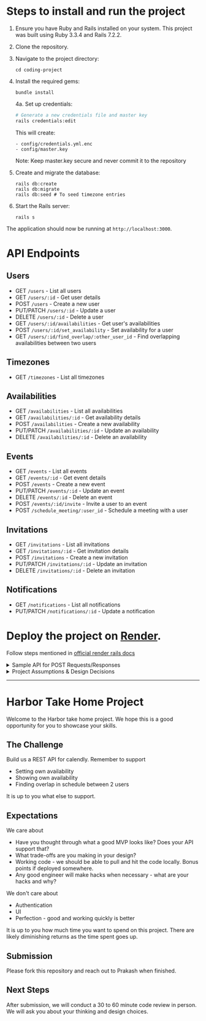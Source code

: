 # Steps to install and run the project

1. Ensure you have Ruby and Rails installed on your system. This project was built using Ruby 3.3.4 and Rails 7.2.2.

2. Clone the repository.

3. Navigate to the project directory:
   ```
   cd coding-project
   ```

4. Install the required gems:
   ```
   bundle install
   ```

   4a. Set up credentials:
   ```bash
   # Generate a new credentials file and master key
   rails credentials:edit
   ```

   This will create:

   ```
   - config/credentials.yml.enc
   - config/master.key
   ```

   Note: Keep master.key secure and never commit it to the repository


5. Create and migrate the database:
   ```
   rails db:create
   rails db:migrate
   rails db:seed # To seed timezone entries
   ```

6. Start the Rails server:
   ```
   rails s
   ```

The application should now be running at `http://localhost:3000`.

# API Endpoints

## Users

- GET `/users` - List all users
- GET `/users/:id` - Get user details
- POST `/users` - Create a new user
- PUT/PATCH `/users/:id` - Update a user
- DELETE `/users/:id` - Delete a user
- GET `/users/:id/availabilities` - Get user's availabilities
- POST `/users/:id/set_availability` - Set availability for a user
- GET `/users/:id/find_overlap/:other_user_id` - Find overlapping availabilities between two users

## Timezones

- GET `/timezones` - List all timezones

## Availabilities
- GET `/availabilities` - List all availabilities
- GET `/availabilities/:id` - Get availability details
- POST `/availabilities` - Create a new availability
- PUT/PATCH `/availabilities/:id` - Update an availability
- DELETE `/availabilities/:id` - Delete an availability

## Events

- GET `/events` - List all events
- GET `/events/:id` - Get event details
- POST `/events` - Create a new event
- PUT/PATCH `/events/:id` - Update an event
- DELETE `/events/:id` - Delete an event
- POST `/events/:id/invite` - Invite a user to an event
- POST `/schedule_meeting/:user_id` - Schedule a meeting with a user

## Invitations

- GET `/invitations` - List all invitations
- GET `/invitations/:id` - Get invitation details
- POST `/invitations` - Create a new invitation
- PUT/PATCH `/invitations/:id` - Update an invitation
- DELETE `/invitations/:id` - Delete an invitation

## Notifications

- GET `/notifications` - List all notifications
- PUT/PATCH `/notifications/:id` - Update a notification

# Deploy the project on [Render](https://render.com).

Follow steps mentioned in [official render rails docs](https://docs.render.com/deploy-rails)

<details>
<summary>Sample API for POST Requests/Responses</summary>

## Create a User
POST `/users`

Request:
```json
{
  "user": {
    "name": "Rajendra Kadam",
    "email": "rajendrakadam249@gmail.com",
    "timezone_id": 18
  }
}
```

Response:
```json
{
	"id": 1,
	"name": "Raj Kadam",
	"email": "rajendrakadam249@gmail.com",
	"created_at": "2024-11-08T12:07:55.644Z",
	"updated_at": "2024-11-08T12:07:55.644Z",
	"timezone_id": 18
}
```

## Set Availability
POST `/users/1/set_availability`

Request:
```json
{
  "availability": {
    "start_time": "2024-11-08T09:00:00Z",
    "end_time": "2024-11-08T17:00:00Z",
    "timezone_id": 18
  }
}
```

Response:
```json
{
  "id": 1,
  "user_id": 1,
  "start_time": "2024-11-08T09:00:00Z",
  "end_time": "2024-11-08T17:00:00Z",
  "timezone_id": 18,
  "created_at": "2024-11-08T12:07:55.644Z",
  "updated_at": "2024-11-08T12:07:55.644Z",
}
```

## Schedule a Meeting
POST `/schedule_meeting/1`

Request:
```json
{
  "title": "Project Review",
  "description": "Weekly project status review",
  "start_time": "2024-11-08T10:00:00Z",
  "duration": 60,
  "organizer_name": "Raj Kadam",
  "organizer_email": "rajkadam@gmail.com"
}
```

Response:
```json
{
  "id": 1,
  "title": "Project Review",
  "description": "Weekly project status review",
  "start_time": "2024-11-08T10:00:00Z",
  "end_time": "2024-11-08T11:00:00Z",
  "duration": 60,
  "timezone_id": 18,
  "organizer_name": "Raj Kadam",
  "organizer_email": "rajkadam@gmail.com",
  "created_at": "2024-11-08T12:07:55.644Z",
  "updated_at": "2024-11-08T12:07:55.644Z",
}
```

## Find Overlapping Availabilities
GET `/users/1/find_overlap/2`

Response:
```json
[
  {
    "start_time": "2024-11-08T10:00:00Z",
    "end_time": "2024-11-08T15:00:00Z"
  }
]
```

## Delete Event
DELETE `/events/1`

Response: HTTP 204 No Content

</details>

<details>
<summary>Project Assumptions & Design Decisions</summary>

## Time-Related Assumptions
- All times are stored in UTC for consistency across timezones.
- Duration is stored in minutes for simplicity and human readability.

## Availability Management
- Users can have multiple non-overlapping availability slots.
- When an event is scheduled, it intelligently splits or consumes the availability slot.
- Adjacent availability slots are automatically adjusted when restored for cleanup.
- Availability can be split into multiple slots when partially consumed, preserving the remaining time slots.

## Event Handling
- Events have a fixed duration that doesn't change once set.
- Each event requires basic organizer info (name and email) for contact purposes.
- Events can have multiple attendees through invitations.
- Double-booking prevention: events cannot overlap for the same user.
- End time is automatically calculated based on duration and start time.

## Invitation System
- Simple invitation state machine: pending → accepted/declined.
- Accepting an invitation automatically consumes the user's availability.
- Availability is automatically restored when invitation/event is deleted.
- One user can't have multiple invitations to the same event (prevents duplicates).
- No emails are sent for invitations yet.

## User Management
- Users require name and unique email for identification.
- Timezone association is mandatory for proper time handling but it is not used anywhere even if supplied in interest of time.
- Users can manage multiple availabilities and invitations.
- All user-related operations maintain data integrity through transactions.

## Timezone Handling
- Timezones are predefined entities with name and offset.
- All time-based entities (availability, event, user) must specify timezone.
- Timezone names must be unique for consistency.

## Data Integrity
- All availability modifications are wrapped in transactions.
- Event deletion triggers automatic availability restoration.
- Cascading deletes handle cleanup of dependent relationships.

## API Design Choices
- JSON responses for modern API compatibility.
- RESTful conventions for predictable endpoints.
- No authentication (MVP approach).
- No rate limiting (can be added later).
- Consistent error responses with appropriate HTTP status codes.

## Database Design
- Foreign key constraints ensure referential integrity.
- Email uniqueness enforced at database level.
- Dependent relationships use cascading deletes.
- Using SQLite for simplicity (can be upgraded to PostgreSQL/MySQL).

</details>

---

# Harbor Take Home Project

Welcome to the Harbor take home project. We hope this is a good opportunity for you to showcase your skills.

## The Challenge

Build us a REST API for calendly. Remember to support

- Setting own availability
- Showing own availability
- Finding overlap in schedule between 2 users

It is up to you what else to support.

## Expectations

We care about

- Have you thought through what a good MVP looks like? Does your API support that?
- What trade-offs are you making in your design?
- Working code - we should be able to pull and hit the code locally. Bonus points if deployed somewhere.
- Any good engineer will make hacks when necessary - what are your hacks and why?

We don't care about

- Authentication
- UI
- Perfection - good and working quickly is better

It is up to you how much time you want to spend on this project. There are likely diminishing returns as the time spent goes up.

## Submission

Please fork this repository and reach out to Prakash when finished.

## Next Steps

After submission, we will conduct a 30 to 60 minute code review in person. We will ask you about your thinking and design choices.

